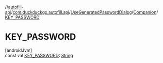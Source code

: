 //[autofill-api](../../../../index.md)/[com.duckduckgo.autofill.api](../../index.md)/[UseGeneratedPasswordDialog](../index.md)/[Companion](index.md)/[KEY_PASSWORD](-k-e-y_-p-a-s-s-w-o-r-d.md)

# KEY_PASSWORD

[androidJvm]\
const val [KEY_PASSWORD](-k-e-y_-p-a-s-s-w-o-r-d.md): [String](https://kotlinlang.org/api/latest/jvm/stdlib/kotlin/-string/index.html)
